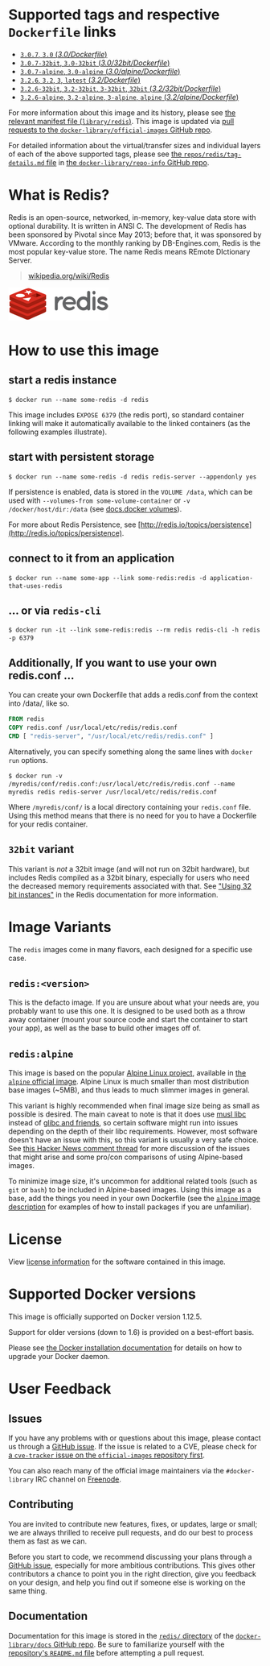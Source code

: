 # Supported tags and respective `Dockerfile` links

-	[`3.0.7`, `3.0` (*3.0/Dockerfile*)](https://github.com/docker-library/redis/blob/6cb8a8015f126e2a7251c5d011b86b657e9febd6/3.0/Dockerfile)
-	[`3.0.7-32bit`, `3.0-32bit` (*3.0/32bit/Dockerfile*)](https://github.com/docker-library/redis/blob/6cb8a8015f126e2a7251c5d011b86b657e9febd6/3.0/32bit/Dockerfile)
-	[`3.0.7-alpine`, `3.0-alpine` (*3.0/alpine/Dockerfile*)](https://github.com/docker-library/redis/blob/c49a42f6efcd2b971e43e93116a976b058035544/3.0/alpine/Dockerfile)
-	[`3.2.6`, `3.2`, `3`, `latest` (*3.2/Dockerfile*)](https://github.com/docker-library/redis/blob/2e14b84ea86939438834a453090966a9bd4367fb/3.2/Dockerfile)
-	[`3.2.6-32bit`, `3.2-32bit`, `3-32bit`, `32bit` (*3.2/32bit/Dockerfile*)](https://github.com/docker-library/redis/blob/2e14b84ea86939438834a453090966a9bd4367fb/3.2/32bit/Dockerfile)
-	[`3.2.6-alpine`, `3.2-alpine`, `3-alpine`, `alpine` (*3.2/alpine/Dockerfile*)](https://github.com/docker-library/redis/blob/2e14b84ea86939438834a453090966a9bd4367fb/3.2/alpine/Dockerfile)

For more information about this image and its history, please see [the relevant manifest file (`library/redis`)](https://github.com/docker-library/official-images/blob/master/library/redis). This image is updated via [pull requests to the `docker-library/official-images` GitHub repo](https://github.com/docker-library/official-images/pulls?q=label%3Alibrary%2Fredis).

For detailed information about the virtual/transfer sizes and individual layers of each of the above supported tags, please see [the `repos/redis/tag-details.md` file](https://github.com/docker-library/repo-info/blob/master/repos/redis/tag-details.md) in [the `docker-library/repo-info` GitHub repo](https://github.com/docker-library/repo-info).

# What is Redis?

Redis is an open-source, networked, in-memory, key-value data store with optional durability. It is written in ANSI C. The development of Redis has been sponsored by Pivotal since May 2013; before that, it was sponsored by VMware. According to the monthly ranking by DB-Engines.com, Redis is the most popular key-value store. The name Redis means REmote DIctionary Server.

> [wikipedia.org/wiki/Redis](https://en.wikipedia.org/wiki/Redis)

![logo](https://raw.githubusercontent.com/docker-library/docs/01c12653951b2fe592c1f93a13b4e289ada0e3a1/redis/logo.png)

# How to use this image

## start a redis instance

```console
$ docker run --name some-redis -d redis
```

This image includes `EXPOSE 6379` (the redis port), so standard container linking will make it automatically available to the linked containers (as the following examples illustrate).

## start with persistent storage

```console
$ docker run --name some-redis -d redis redis-server --appendonly yes
```

If persistence is enabled, data is stored in the `VOLUME /data`, which can be used with `--volumes-from some-volume-container` or `-v /docker/host/dir:/data` (see [docs.docker volumes](https://docs.docker.com/engine/tutorials/dockervolumes/)).

For more about Redis Persistence, see [http://redis.io/topics/persistence](http://redis.io/topics/persistence).

## connect to it from an application

```console
$ docker run --name some-app --link some-redis:redis -d application-that-uses-redis
```

## ... or via `redis-cli`

```console
$ docker run -it --link some-redis:redis --rm redis redis-cli -h redis -p 6379
```

## Additionally, If you want to use your own redis.conf ...

You can create your own Dockerfile that adds a redis.conf from the context into /data/, like so.

```dockerfile
FROM redis
COPY redis.conf /usr/local/etc/redis/redis.conf
CMD [ "redis-server", "/usr/local/etc/redis/redis.conf" ]
```

Alternatively, you can specify something along the same lines with `docker run` options.

```console
$ docker run -v /myredis/conf/redis.conf:/usr/local/etc/redis/redis.conf --name myredis redis redis-server /usr/local/etc/redis/redis.conf
```

Where `/myredis/conf/` is a local directory containing your `redis.conf` file. Using this method means that there is no need for you to have a Dockerfile for your redis container.

## `32bit` variant

This variant is *not* a 32bit image (and will not run on 32bit hardware), but includes Redis compiled as a 32bit binary, especially for users who need the decreased memory requirements associated with that. See ["Using 32 bit instances"](http://redis.io/topics/memory-optimization#using-32-bit-instances) in the Redis documentation for more information.

# Image Variants

The `redis` images come in many flavors, each designed for a specific use case.

## `redis:<version>`

This is the defacto image. If you are unsure about what your needs are, you probably want to use this one. It is designed to be used both as a throw away container (mount your source code and start the container to start your app), as well as the base to build other images off of.

## `redis:alpine`

This image is based on the popular [Alpine Linux project](http://alpinelinux.org), available in [the `alpine` official image](https://hub.docker.com/_/alpine). Alpine Linux is much smaller than most distribution base images (~5MB), and thus leads to much slimmer images in general.

This variant is highly recommended when final image size being as small as possible is desired. The main caveat to note is that it does use [musl libc](http://www.musl-libc.org) instead of [glibc and friends](http://www.etalabs.net/compare_libcs.html), so certain software might run into issues depending on the depth of their libc requirements. However, most software doesn't have an issue with this, so this variant is usually a very safe choice. See [this Hacker News comment thread](https://news.ycombinator.com/item?id=10782897) for more discussion of the issues that might arise and some pro/con comparisons of using Alpine-based images.

To minimize image size, it's uncommon for additional related tools (such as `git` or `bash`) to be included in Alpine-based images. Using this image as a base, add the things you need in your own Dockerfile (see the [`alpine` image description](https://hub.docker.com/_/alpine/) for examples of how to install packages if you are unfamiliar).

# License

View [license information](http://redis.io/topics/license) for the software contained in this image.

# Supported Docker versions

This image is officially supported on Docker version 1.12.5.

Support for older versions (down to 1.6) is provided on a best-effort basis.

Please see [the Docker installation documentation](https://docs.docker.com/installation/) for details on how to upgrade your Docker daemon.

# User Feedback

## Issues

If you have any problems with or questions about this image, please contact us through a [GitHub issue](https://github.com/docker-library/redis/issues). If the issue is related to a CVE, please check for [a `cve-tracker` issue on the `official-images` repository first](https://github.com/docker-library/official-images/issues?q=label%3Acve-tracker).

You can also reach many of the official image maintainers via the `#docker-library` IRC channel on [Freenode](https://freenode.net).

## Contributing

You are invited to contribute new features, fixes, or updates, large or small; we are always thrilled to receive pull requests, and do our best to process them as fast as we can.

Before you start to code, we recommend discussing your plans through a [GitHub issue](https://github.com/docker-library/redis/issues), especially for more ambitious contributions. This gives other contributors a chance to point you in the right direction, give you feedback on your design, and help you find out if someone else is working on the same thing.

## Documentation

Documentation for this image is stored in the [`redis/` directory](https://github.com/docker-library/docs/tree/master/redis) of the [`docker-library/docs` GitHub repo](https://github.com/docker-library/docs). Be sure to familiarize yourself with the [repository's `README.md` file](https://github.com/docker-library/docs/blob/master/README.md) before attempting a pull request.
